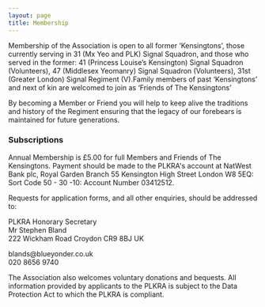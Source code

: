 ```yaml
---
layout: page
title: Membership
---
```


<p>Membership of the Association is open to all former ‘Kensingtons’, those currently serving in 31 (Mx Yeo and PLK) Signal Squadron, and those who served in the former: 41 (Princess Louise’s Kensington) Signal Squadron (Volunteers), 47 (Middlesex Yeomanry) Signal Squadron (Volunteers), 31st (Greater London) Signal Regiment (V).Family members of past ‘Kensingtons’ and next of kin are welcomed to join as ‘Friends of The Kensingtons’</p>
<p>By becoming a Member or Friend you will help to keep alive the traditions and history of the Regiment ensuring that the legacy of our forebears is maintained for future generations.</p>

<h3>Subscriptions</h3>
<p>Annual Membership is £5.00 for full Members and Friends of The Kensingtons. Payment should be made to the PLKRA's account at NatWest Bank plc, Royal Garden Branch 55 Kensington High Street London W8 5EQ: Sort Code 50 - 30 -10: Account Number 03412512.</p>
<p>Requests for application forms, and all other enquiries, should be addressed to:</p>
<p>
    PLKRA Honorary Secretary<br>
    Mr Stephen Bland<br>
    222 Wickham Road Croydon CR9 8BJ UK<br>
    <div class="icon email-icon">blands@blueyonder.co.uk</div>
    <div class="icon tel-icon">020 8656 9740</div>
</p>

<p>The Association also welcomes voluntary donations and bequests. All information provided by applicants to the PLKRA is subject to the Data Protection Act to which the PLKRA is compliant.</p>